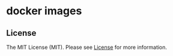 # docker images

## License

The MIT License (MIT). Please see [License](LICENSE) for more information.
